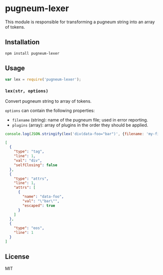 # pugneum-lexer

This module is responsible for transforming a pugneum string into an array of tokens.

## Installation

    npm install pugneum-lexer

## Usage

```js
var lex = require('pugneum-lexer');
```

### `lex(str, options)`

Convert pugneum string to array of tokens.

`options` can contain the following properties:

 - `filename` (string): name of the pugneum file; used in error reporting.
 - `plugins` (array): array of plugins in the order they should be applied.

```js
console.log(JSON.stringify(lex('div(data-foo="bar")', {filename: 'my-file.pg'}), null, '  '))
```

```json
[
  {
    "type": "tag",
    "line": 1,
    "val": "div",
    "selfClosing": false
  },
  {
    "type": "attrs",
    "line": 1,
    "attrs": [
      {
        "name": "data-foo",
        "val": "\"bar\"",
        "escaped": true
      }
    ]
  },
  {
    "type": "eos",
    "line": 1
  }
]
```

## License

  MIT
